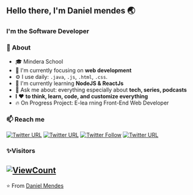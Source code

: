 ## Hello there, I'm Daniel mendes 🌏
### I'm the Software Developer

### 🚀 About
- 🎓 Mindera School
- 👀 I'm currently focusing on **web development**
- ⚙️ I use daily: `.java`, `.js`, `.html`, `.css`.
- 🔭 I'm currently learning **NodeJS & ReactJs**
- 💬 Ask me about: everything especially about **tech, series, podcasts**
- **I** ❤️ **to think, learn, code, and customize everything**
- 🔥 On Progress Project: E-lea rning Front-End Web Developer

### 📫 Reach me
[![Twitter URL](https://img.shields.io/twitter/url?label=email&logo=gmail&style=social&url=http%3A%2F%2Fmailto%3Acontact.ismailhabibi%40gmail.com)](mailto:nunodanielmendes22@gmail.com)
[![Twitter URL](https://img.shields.io/twitter/url?label=LinkedIn&logo=linkedin&style=social&url=https%3A%2F%2Fwww.linkedin.com%2Fin%2Fismailhabibi)](https://www.linkedin.com/in/nunodanielmendes/)
[![Twitter Follow](https://img.shields.io/twitter/follow/daniimendes22?style=social)](https://twitter.com/daniimendes22)
[![Twitter URL](https://img.shields.io/twitter/url?label=Instagram&logo=Instagram&style=social&url=https%3A%2F%2Finstagram.com%2Fismlhbb)](https://www.instagram.com/danii_mendes22/)

### ✨Visitors
[![ViewCount](https://views.whatilearened.today/views/github/daniimendes22/daniimendes22.svg?cache=remove)](#)
---
⭐️ From [Daniel Mendes](https://github.com/daniimendes22)
